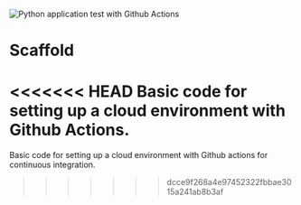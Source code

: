 ![Python application test with Github Actions](https://github.com/Nathan2Warren/Python_scaffold/workflows/Python%20application%20test%20with%20Github%20Actions/badge.svg)

# Scaffold
<<<<<<< HEAD
Basic code for setting up a cloud environment with Github Actions.
=======
Basic code for setting up a cloud environment with Github actions for continuous integration.
>>>>>>> dcce9f268a4e97452322fbbae3015a241ab8b3af
